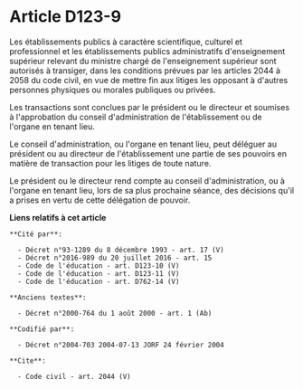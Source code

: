 # Article D123-9

Les établissements publics à caractère scientifique, culturel et professionnel et les établissements publics administratifs
d'enseignement supérieur relevant du ministre chargé de l'enseignement supérieur sont autorisés à transiger, dans les
conditions prévues par les articles 2044 à 2058 du code civil, en vue de mettre fin aux litiges les opposant à d'autres
personnes physiques ou morales publiques ou privées. 

Les transactions sont conclues par le président ou le directeur et soumises à l'approbation du conseil d'administration de
l'établissement ou de l'organe en tenant lieu. 

Le conseil d'administration, ou l'organe en tenant lieu, peut déléguer au président ou au directeur de l'établissement une
partie de ses pouvoirs en matière de transaction pour les litiges de toute nature. 

Le président ou le directeur rend compte au conseil d'administration, ou à l'organe en tenant lieu, lors de sa plus prochaine
séance, des décisions qu'il a prises en vertu de cette délégation de pouvoir.

**Liens relatifs à cet article**

	**Cité par**:

	  - Décret n°93-1289 du 8 décembre 1993 - art. 17 (V)
	  - Décret n°2016-989 du 20 juillet 2016 - art. 15
	  - Code de l'éducation - art. D123-10 (V)
	  - Code de l'éducation - art. D123-11 (V)
	  - Code de l'éducation - art. D762-14 (V)

	**Anciens textes**:

	  - Décret n°2000-764 du 1 août 2000 - art. 1 (Ab)

	**Codifié par**:

	  - Décret n°2004-703 2004-07-13 JORF 24 février 2004

	**Cite**:

	  - Code civil - art. 2044 (V)
